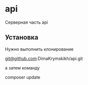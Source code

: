 # api
Серверная часть api

## Установка
Нужно выполнить клонирование

git@github.com:DimaKrymskikh/api.git

а затем команду

composer update
